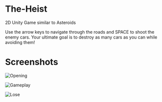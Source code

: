 # The-Heist
2D Unity Game similar to Asteroids


Use the arrow keys to navigate through the roads and SPACE to shoot the enemy cars. Your ultimate goal is to destroy as many cars as you can while avoiding them!


# Screenshots

![Opening](https://i.imgur.com/RYHCi3B.png)

![Gameplay](https://i.imgur.com/41TTx6M.png)

![Lose](https://i.imgur.com/T8G3w4z.jpg)
